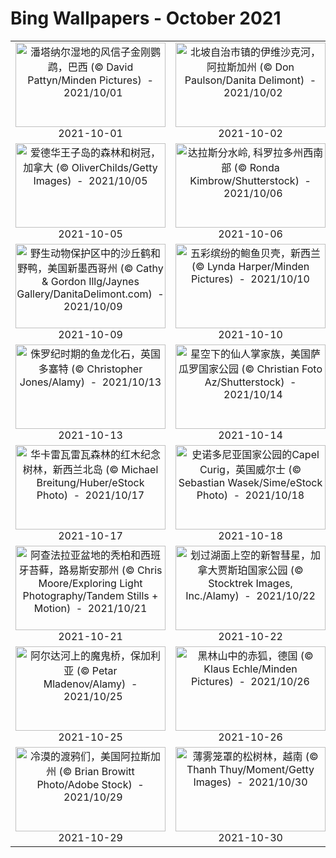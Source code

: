 # Bing Wallpapers - October 2021

| | | | |
|:-------------------------:|:-------------------------:|:-------------------------:|:-------------------------:|
| <a href="https://cn.bing.com/th?id=OHR.HyacinthMacaws_ZH-CN1191345036_UHD.jpg" target="_blank"><img src="https://cn.bing.com/th?id=OHR.HyacinthMacaws_ZH-CN1191345036_UHD.jpg&w=480" width="240" height="135" alt="潘塔纳尔湿地的风信子金刚鹦鹉，巴西 (© David Pattyn/Minden Pictures)  -  2021/10/01" title="潘塔纳尔湿地的风信子金刚鹦鹉，巴西 (© David Pattyn/Minden Pictures)  -  2021/10/01"></a><br>2021-10-01<br> | <a href="https://cn.bing.com/th?id=OHR.IvishakRiver_ZH-CN1464216156_UHD.jpg" target="_blank"><img src="https://cn.bing.com/th?id=OHR.IvishakRiver_ZH-CN1464216156_UHD.jpg&w=480" width="240" height="135" alt="北坡自治市镇的伊维沙克河，阿拉斯加州 (© Don Paulson/Danita Delimont)  -  2021/10/02" title="北坡自治市镇的伊维沙克河，阿拉斯加州 (© Don Paulson/Danita Delimont)  -  2021/10/02"></a><br>2021-10-02<br> | <a href="https://cn.bing.com/th?id=OHR.Italica_ZH-CN1692906751_UHD.jpg" target="_blank"><img src="https://cn.bing.com/th?id=OHR.Italica_ZH-CN1692906751_UHD.jpg&w=480" width="240" height="135" alt="古罗马斗兽场，西班牙桑蒂蓬塞镇的罗马古城遗迹 (© Amazing Aerial Agency/Offset by Shutterstock)  -  2021/10/03" title="古罗马斗兽场，西班牙桑蒂蓬塞镇的罗马古城遗迹 (© Amazing Aerial Agency/Offset by Shutterstock)  -  2021/10/03"></a><br>2021-10-03<br> | <a href="https://cn.bing.com/th?id=OHR.Andromeda_ZH-CN1967953496_UHD.jpg" target="_blank"><img src="https://cn.bing.com/th?id=OHR.Andromeda_ZH-CN1967953496_UHD.jpg&w=480" width="240" height="135" alt="绚烂的仙女座星系 (© NASA/JPL-Caltech)  -  2021/10/04" title="绚烂的仙女座星系 (© NASA/JPL-Caltech)  -  2021/10/04"></a><br>2021-10-04<br> |
| <a href="https://cn.bing.com/th?id=OHR.FallPEI_ZH-CN2044233645_UHD.jpg" target="_blank"><img src="https://cn.bing.com/th?id=OHR.FallPEI_ZH-CN2044233645_UHD.jpg&w=480" width="240" height="135" alt="爱德华王子岛的森林和树冠，加拿大 (© OliverChilds/Getty Images)  -  2021/10/05" title="爱德华王子岛的森林和树冠，加拿大 (© OliverChilds/Getty Images)  -  2021/10/05"></a><br>2021-10-05<br> | <a href="https://cn.bing.com/th?id=OHR.SWColorado_ZH-CN2381176407_UHD.jpg" target="_blank"><img src="https://cn.bing.com/th?id=OHR.SWColorado_ZH-CN2381176407_UHD.jpg&w=480" width="240" height="135" alt="达拉斯分水岭, 科罗拉多州西南部 (© Ronda Kimbrow/Shutterstock)  -  2021/10/06" title="达拉斯分水岭, 科罗拉多州西南部 (© Ronda Kimbrow/Shutterstock)  -  2021/10/06"></a><br>2021-10-06<br> | <a href="https://cn.bing.com/th?id=OHR.HuayMaeKhamin_ZH-CN2718383027_UHD.jpg" target="_blank"><img src="https://cn.bing.com/th?id=OHR.HuayMaeKhamin_ZH-CN2718383027_UHD.jpg&w=480" width="240" height="135" alt="Khuean Srinagarindra国家公园的Huay Mae Khamin瀑布,泰国 (© Casper1774Studio/Getty Images)  -  2021/10/07" title="Khuean Srinagarindra国家公园的Huay Mae Khamin瀑布,泰国 (© Casper1774Studio/Getty Images)  -  2021/10/07"></a><br>2021-10-07<br> | <a href="https://cn.bing.com/th?id=OHR.FriendlyOctopus_ZH-CN2519447724_UHD.jpg" target="_blank"><img src="https://cn.bing.com/th?id=OHR.FriendlyOctopus_ZH-CN2519447724_UHD.jpg&w=480" width="240" height="135" alt="海草中的章鱼，法国利翁湾 (© BIOSPHOTO/Alamy)  -  2021/10/08" title="海草中的章鱼，法国利翁湾 (© BIOSPHOTO/Alamy)  -  2021/10/08"></a><br>2021-10-08<br> |
| <a href="https://cn.bing.com/th?id=OHR.SandhillApache_ZH-CN3021579142_UHD.jpg" target="_blank"><img src="https://cn.bing.com/th?id=OHR.SandhillApache_ZH-CN3021579142_UHD.jpg&w=480" width="240" height="135" alt="野生动物保护区中的沙丘鹤和野鸭，美国新墨西哥州 (© Cathy & Gordon Illg/Jaynes Gallery/DanitaDelimont.com)  -  2021/10/09" title="野生动物保护区中的沙丘鹤和野鸭，美国新墨西哥州 (© Cathy & Gordon Illg/Jaynes Gallery/DanitaDelimont.com)  -  2021/10/09"></a><br>2021-10-09<br> | <a href="https://cn.bing.com/th?id=OHR.AbaloneShell_ZH-CN3205304974_UHD.jpg" target="_blank"><img src="https://cn.bing.com/th?id=OHR.AbaloneShell_ZH-CN3205304974_UHD.jpg&w=480" width="240" height="135" alt="五彩缤纷的鲍鱼贝壳，新西兰 (© Lynda Harper/Minden Pictures)  -  2021/10/10" title="五彩缤纷的鲍鱼贝壳，新西兰 (© Lynda Harper/Minden Pictures)  -  2021/10/10"></a><br>2021-10-10<br> | <a href="https://cn.bing.com/th?id=OHR.MauricieAutumn_ZH-CN3300167870_UHD.jpg" target="_blank"><img src="https://cn.bing.com/th?id=OHR.MauricieAutumn_ZH-CN3300167870_UHD.jpg&w=480" width="240" height="135" alt="拉莫里斯国家公园中的Wapizagonke湖区，加拿大魁北克 (© Instants/Getty Images)  -  2021/10/11" title="拉莫里斯国家公园中的Wapizagonke湖区，加拿大魁北克 (© Instants/Getty Images)  -  2021/10/11"></a><br>2021-10-11<br> | <a href="https://cn.bing.com/th?id=OHR.StMalo_ZH-CN3452597997_UHD.jpg" target="_blank"><img src="https://cn.bing.com/th?id=OHR.StMalo_ZH-CN3452597997_UHD.jpg&w=480" width="240" height="135" alt="布列塔尼大区的城市圣马洛，法国 (© Mathieu Rivrin/Moment/Getty Images)  -  2021/10/12" title="布列塔尼大区的城市圣马洛，法国 (© Mathieu Rivrin/Moment/Getty Images)  -  2021/10/12"></a><br>2021-10-12<br> |
| <a href="https://cn.bing.com/th?id=OHR.IchthyosaurFossil_ZH-CN3662909435_UHD.jpg" target="_blank"><img src="https://cn.bing.com/th?id=OHR.IchthyosaurFossil_ZH-CN3662909435_UHD.jpg&w=480" width="240" height="135" alt="侏罗纪时期的鱼龙化石，英国多塞特 (© Christopher Jones/Alamy)  -  2021/10/13" title="侏罗纪时期的鱼龙化石，英国多塞特 (© Christopher Jones/Alamy)  -  2021/10/13"></a><br>2021-10-13<br> | <a href="https://cn.bing.com/th?id=OHR.SaguaroFamily_ZH-CN3845395676_UHD.jpg" target="_blank"><img src="https://cn.bing.com/th?id=OHR.SaguaroFamily_ZH-CN3845395676_UHD.jpg&w=480" width="240" height="135" alt="星空下的仙人掌家族，美国萨瓜罗国家公园 (© Christian Foto Az/Shutterstock)  -  2021/10/14" title="星空下的仙人掌家族，美国萨瓜罗国家公园 (© Christian Foto Az/Shutterstock)  -  2021/10/14"></a><br>2021-10-14<br> | <a href="https://cn.bing.com/th?id=OHR.ProseccoHills_ZH-CN3931715664_UHD.jpg" target="_blank"><img src="https://cn.bing.com/th?id=OHR.ProseccoHills_ZH-CN3931715664_UHD.jpg&w=480" width="240" height="135" alt="世界著名气泡酒产地普罗塞克山丘,意大利威尼托 (© Olimpio Fantuz/Sime/eStock Photo)  -  2021/10/15" title="世界著名气泡酒产地普罗塞克山丘,意大利威尼托 (© Olimpio Fantuz/Sime/eStock Photo)  -  2021/10/15"></a><br>2021-10-15<br> | <a href="https://cn.bing.com/th?id=OHR.Hatshepsut_ZH-CN4516192627_UHD.jpg" target="_blank"><img src="https://cn.bing.com/th?id=OHR.Hatshepsut_ZH-CN4516192627_UHD.jpg&w=480" width="240" height="135" alt="哈特谢普苏特女王神庙鸟瞰图，埃及卢克索古城 (© Ratnakorn Piyasirisorost/Moment/Getty Images)  -  2021/10/16" title="哈特谢普苏特女王神庙鸟瞰图，埃及卢克索古城 (© Ratnakorn Piyasirisorost/Moment/Getty Images)  -  2021/10/16"></a><br>2021-10-16<br> |
| <a href="https://cn.bing.com/th?id=OHR.Whakarewarewa_ZH-CN4957778498_UHD.jpg" target="_blank"><img src="https://cn.bing.com/th?id=OHR.Whakarewarewa_ZH-CN4957778498_UHD.jpg&w=480" width="240" height="135" alt="华卡雷瓦雷瓦森林的红木纪念树林，新西兰北岛 (© Michael Breitung/Huber/eStock Photo)  -  2021/10/17" title="华卡雷瓦雷瓦森林的红木纪念树林，新西兰北岛 (© Michael Breitung/Huber/eStock Photo)  -  2021/10/17"></a><br>2021-10-17<br> | <a href="https://cn.bing.com/th?id=OHR.CapelCurig_ZH-CN5115677414_UHD.jpg" target="_blank"><img src="https://cn.bing.com/th?id=OHR.CapelCurig_ZH-CN5115677414_UHD.jpg&w=480" width="240" height="135" alt="史诺多尼亚国家公园的Capel Curig，英国威尔士 (© Sebastian Wasek/Sime/eStock Photo)  -  2021/10/18" title="史诺多尼亚国家公园的Capel Curig，英国威尔士 (© Sebastian Wasek/Sime/eStock Photo)  -  2021/10/18"></a><br>2021-10-18<br> | <a href="https://cn.bing.com/th?id=OHR.FanalMadeira_ZH-CN5337723033_UHD.jpg" target="_blank"><img src="https://cn.bing.com/th?id=OHR.FanalMadeira_ZH-CN5337723033_UHD.jpg&w=480" width="240" height="135" alt="马德拉岛的法纳尔森林，葡萄牙 (© Val Thoermer/Alamy)  -  2021/10/19" title="马德拉岛的法纳尔森林，葡萄牙 (© Val Thoermer/Alamy)  -  2021/10/19"></a><br>2021-10-19<br> | <a href="https://cn.bing.com/th?id=OHR.SmileySloth_ZH-CN5943980097_UHD.jpg" target="_blank"><img src="https://cn.bing.com/th?id=OHR.SmileySloth_ZH-CN5943980097_UHD.jpg&w=480" width="240" height="135" alt="微笑的树懒,哥斯达黎加 (© Lukas Kovarik/Shutterstock)  -  2021/10/20" title="微笑的树懒,哥斯达黎加 (© Lukas Kovarik/Shutterstock)  -  2021/10/20"></a><br>2021-10-20<br> |
| <a href="https://cn.bing.com/th?id=OHR.AtchafalayaMoss_ZH-CN6079994094_UHD.jpg" target="_blank"><img src="https://cn.bing.com/th?id=OHR.AtchafalayaMoss_ZH-CN6079994094_UHD.jpg&w=480" width="240" height="135" alt="阿查法拉亚盆地的秃柏和西班牙苔藓，路易斯安那州 (© Chris Moore/Exploring Light Photography/Tandem Stills + Motion)  -  2021/10/21" title="阿查法拉亚盆地的秃柏和西班牙苔藓，路易斯安那州 (© Chris Moore/Exploring Light Photography/Tandem Stills + Motion)  -  2021/10/21"></a><br>2021-10-21<br> | <a href="https://cn.bing.com/th?id=OHR.Neowise_ZH-CN1308687945_UHD.jpg" target="_blank"><img src="https://cn.bing.com/th?id=OHR.Neowise_ZH-CN1308687945_UHD.jpg&w=480" width="240" height="135" alt="划过湖面上空的新智彗星，加拿大贾斯珀国家公园 (© Stocktrek Images, Inc./Alamy)  -  2021/10/22" title="划过湖面上空的新智彗星，加拿大贾斯珀国家公园 (© Stocktrek Images, Inc./Alamy)  -  2021/10/22"></a><br>2021-10-22<br> | <a href="https://cn.bing.com/th?id=OHR.ScopsOwl_ZH-CN1547209464_UHD.jpg" target="_blank"><img src="https://cn.bing.com/th?id=OHR.ScopsOwl_ZH-CN1547209464_UHD.jpg&w=480" width="240" height="135" alt="波西米亚瑞士国家公园里的红角鸮，捷克共和国 (© Milan Zygmunt/Alamy)  -  2021/10/23" title="波西米亚瑞士国家公园里的红角鸮，捷克共和国 (© Milan Zygmunt/Alamy)  -  2021/10/23"></a><br>2021-10-23<br> | <a href="https://cn.bing.com/th?id=OHR.Bavljenac_ZH-CN1739905750_UHD.jpg" target="_blank"><img src="https://cn.bing.com/th?id=OHR.Bavljenac_ZH-CN1739905750_UHD.jpg&w=480" width="240" height="135" alt="像巨大指纹一样的Bavljenac岛，克罗地亚 (© Julien Duval/Amazing Aerial Agency)  -  2021/10/24" title="像巨大指纹一样的Bavljenac岛，克罗地亚 (© Julien Duval/Amazing Aerial Agency)  -  2021/10/24"></a><br>2021-10-24<br> |
| <a href="https://cn.bing.com/th?id=OHR.BulgariaDevilBridge_ZH-CN1894068778_UHD.jpg" target="_blank"><img src="https://cn.bing.com/th?id=OHR.BulgariaDevilBridge_ZH-CN1894068778_UHD.jpg&w=480" width="240" height="135" alt="阿尔达河上的魔鬼桥，保加利亚 (© Petar Mladenov/Alamy)  -  2021/10/25" title="阿尔达河上的魔鬼桥，保加利亚 (© Petar Mladenov/Alamy)  -  2021/10/25"></a><br>2021-10-25<br> | <a href="https://cn.bing.com/th?id=OHR.RedFoxBlackForest_ZH-CN2253259942_UHD.jpg" target="_blank"><img src="https://cn.bing.com/th?id=OHR.RedFoxBlackForest_ZH-CN2253259942_UHD.jpg&w=480" width="240" height="135" alt="黑林山中的赤狐，德国 (© Klaus Echle/Minden Pictures)  -  2021/10/26" title="黑林山中的赤狐，德国 (© Klaus Echle/Minden Pictures)  -  2021/10/26"></a><br>2021-10-26<br> | <a href="https://cn.bing.com/th?id=OHR.NewtonPumpkins_ZH-CN2560195971_UHD.jpg" target="_blank"><img src="https://cn.bing.com/th?id=OHR.NewtonPumpkins_ZH-CN2560195971_UHD.jpg&w=480" width="240" height="135" alt="牛顿市的一片南瓜地，美国马萨诸塞州 (© Frank Debonis/EyeEm/Alamy)  -  2021/10/27" title="牛顿市的一片南瓜地，美国马萨诸塞州 (© Frank Debonis/EyeEm/Alamy)  -  2021/10/27"></a><br>2021-10-27<br> | <a href="https://cn.bing.com/th?id=OHR.Dargavs_ZH-CN2721319869_UHD.jpg" target="_blank"><img src="https://cn.bing.com/th?id=OHR.Dargavs_ZH-CN2721319869_UHD.jpg&w=480" width="240" height="135" alt="北奥塞梯-阿兰共和国的一片墓地，俄罗斯 (© Yakov Oskanov/Shutterstock)  -  2021/10/28" title="北奥塞梯-阿兰共和国的一片墓地，俄罗斯 (© Yakov Oskanov/Shutterstock)  -  2021/10/28"></a><br>2021-10-28<br> |
| <a href="https://cn.bing.com/th?id=OHR.UnkindnessRavens_ZH-CN2840574948_UHD.jpg" target="_blank"><img src="https://cn.bing.com/th?id=OHR.UnkindnessRavens_ZH-CN2840574948_UHD.jpg&w=480" width="240" height="135" alt="冷漠的渡鸦们，美国阿拉斯加州 (© Brian Browitt Photo/Adobe Stock)  -  2021/10/29" title="冷漠的渡鸦们，美国阿拉斯加州 (© Brian Browitt Photo/Adobe Stock)  -  2021/10/29"></a><br>2021-10-29<br> | <a href="https://cn.bing.com/th?id=OHR.MistyForest_ZH-CN3024731044_UHD.jpg" target="_blank"><img src="https://cn.bing.com/th?id=OHR.MistyForest_ZH-CN3024731044_UHD.jpg&w=480" width="240" height="135" alt="薄雾笼罩的松树林，越南 (© Thanh Thuy/Moment/Getty Images)  -  2021/10/30" title="薄雾笼罩的松树林，越南 (© Thanh Thuy/Moment/Getty Images)  -  2021/10/30"></a><br>2021-10-30<br> | <a href="https://cn.bing.com/th?id=OHR.YorkMinster_ZH-CN3129176050_UHD.jpg" target="_blank"><img src="https://cn.bing.com/th?id=OHR.YorkMinster_ZH-CN3129176050_UHD.jpg&w=480" width="240" height="135" alt="约克大教堂墙上的怪诞雕塑，英格兰北约克郡 (© John Potter/Alamy)  -  2021/10/31" title="约克大教堂墙上的怪诞雕塑，英格兰北约克郡 (© John Potter/Alamy)  -  2021/10/31"></a><br>2021-10-31<br> |  |
